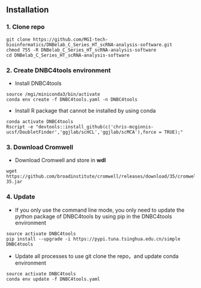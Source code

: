 ## Installation

### 1. Clone repo
```
git clone https://github.com/MGI-tech-bioinformatics/DNBelab_C_Series_HT_scRNA-analysis-software.git
chmod 755 -R DNBelab_C_Series_HT_scRNA-analysis-software
cd DNBelab_C_Series_HT_scRNA-analysis-software
```

### 2. Create DNBC4tools environment
- Install DNBC4tools
```
source /mgi/miniconda3/bin/activate
conda env create -f DNBC4tools.yaml -n DNBC4tools
```
- Install R package that cannot be installed by using conda
```
conda activate DNBC4tools
Rscript -e "devtools::install_github(c('chris-mcginnis-ucsf/DoubletFinder','ggjlab/scHCL','ggjlab/scMCA'),force = TRUE);"
```

### 3. Download Cromwell
- Download Cromwell and store in **wdl**
```
wget https://github.com/broadinstitute/cromwell/releases/download/35/cromwell-35.jar
```

### 4. Update
- If you only use the command line mode, you only need to update the python package of DNBC4tools by using pip in the DNBC4tools environment
```
source activate DNBC4tools
pip install --upgrade -i https://pypi.tuna.tsinghua.edu.cn/simple DNBC4tools
```
- Update all processes to use git clone the repo，and update conda environment
```
source activate DNBC4tools
conda env update -f DNBC4tools.yaml
```
